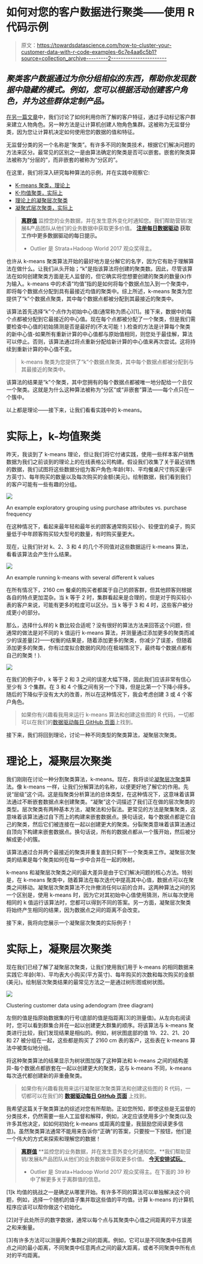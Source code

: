 # 如何对您的客户数据进行聚类——使用 R 代码示例

> 原文：<https://towardsdatascience.com/how-to-cluster-your-customer-data-with-r-code-examples-6c7e4aa6c5b1?source=collection_archive---------2----------------------->

## ***聚类客户数据通过为你分组相似的东西，帮助你发现数据中隐藏的模式。例如，您可以根据活动创建客户角色，并为这些群体定制产品。***

[在另一篇文章](http://outlier.ai/2017/01/30/customer-personas/)中，我们讨论了如何利用你所了解的客户特征，通过手动标记客户群来建立人物角色。另一种方法是让计算机创建人物角色集群。这被称为无监督分类，因为您让计算机决定如何使用您的数据的值和特征。

无监督分类的另一个名称是“聚类”。有许多不同的聚类技术，根据它们解决问题的方法来区分。最常见的区别之一是由算法确定的聚类是否可以嵌套。嵌套的聚类算法被称为“分层的”，而非嵌套的被称为“分区的”。

在这里，我们将深入研究每种算法的示例，并在实践中观察它:

*   [K-means 聚类，理论上](http://outlier.ai/2017/02/07/clustering-k-means-clustering-in-theory)
*   [K-均值聚类，实际上](http://outlier.ai/2017/02/08/clustering-k-means-clustering-in-practice)
*   [理论上的凝聚层次聚类](http://outlier.ai/2017/02/09/clustering-agglomerative-hierarchical-clustering-in-theory)
*   [凝聚式层次聚类，实际上](http://outlier.ai/2017/02/10/clustering-agglomerative-hierarchical-clustering-in-practice)

> [**离群值**](http://outlier.ai/about-outlier/) 监控您的业务数据，并在发生意外变化时通知您。我们帮助营销/发展&产品团队从他们的业务数据中获取更多价值。 [**注册每日数据驱动**](http://outlier.ai/datadrivendaily/) **获取工作中更多数据驱动的每日提示。**
> 
> - Outlier 是 Strata+Hadoop World 2017 观众奖得主。

也许从 k-means 聚类算法开始的最好地方是分解它的名字，因为它有助于理解算法在做什么。让我们从头开始；“k”是指该算法将创建的聚类数。因此，尽管该算法在如何创建聚类方面是无人监督的，但它确实将您想要创建的聚类的数量(k)作为输入。k-means 中的术语“均值”指的是如何将每个数据点加入到一个聚类中，即将每个数据点分配到具有最接近均值的聚类中。综上所述，k-means 聚类为您提供了“k”个数据点聚类，其中每个数据点都被分配到其最接近的聚类中。

该算法首先选择“k”个点作为初始中心值(通常称为质心)[1]。接下来，数据中的每个点都被分配到它最接近的中心值。现在每个点都被分配了一个聚类，但是我们需要检查中心值的初始猜测是否是最好的(不太可能！).检查的方法是计算每个聚类的新中心值-如果所有重新计算的中心值都与原始值相同，则您处于最佳解，算法可以停止。否则，该算法通过将点重新分配给新计算的中心值来再次尝试。这将持续到重新计算的中心值不变。

> k-means 聚类为您提供了“k”个数据点聚类，其中每个数据点都被分配到与其最接近的聚类中。

该算法的结果是“k”个聚类，其中您拥有的每个数据点都被唯一地分配给一个且仅一个聚类。这就是为什么这种算法被称为“分区”或“非嵌套”算法——每个点只在一个簇中。

以上都是理论——接下来，让我们看看实践中的 k-means。

# 实际上，k-均值聚类

昨天，我谈到了 k-means 理论，但让我们将它付诸实践，使用一些样本客户销售数据为我们之前谈到的理论上的在线表格公司构建。假设我们收集了关于最近销售的数据，我们试图将这些数据分组为客户角色:年龄(年)、平均餐桌尺寸购买量(平方英寸)、每年购买的数量以及每次购买的金额(美元)。绘制数据，我们看到我们的客户可能有一些有趣的分组。

![](img/34a1db4e8bb4d7b3532db4807988a8a2.png)

An example exploratory grouping using purchase attributes vs. purchase frequency

在这种情况下，看起来最年轻和最年长的顾客通常购买较小、较便宜的桌子，购买量低于中年顾客购买较大型号的数量，有时购买量更大。

现在，让我们针对 k、2、3 和 4 的几个不同值对这些数据运行 k-means 算法，看看该算法会产生什么结果。

![](img/1c8eb855546997f703ba3c566181dc09.png)

An example running k-means with several different k values

在所有情况下，2160 cm 餐桌的购买者都属于自己的顾客群，但其他顾客则根据各自的特点更加混杂。当 k 等于 2 时，集群看起来是合理的，但是对于购买较小表的客户来说，可能有更多的粒度可以区分。当 k 等于 3 和 4 时，这些客户被分成更小的部分。

那么，选择什么样的 k 数比较合适呢？没有很好的算法方法来回答这个问题，但通常的做法是对不同的 k 值运行 k-means 算法，并测量通过添加更多的聚类而减少的误差量[2]——权衡的结果是，随着添加更多的聚类，你减少了误差，但随着添加更多的聚类，你有过度拟合数据的风险(在极端情况下，最终每个数据点都有自己的聚类！).

![](img/8e45ebec50544db2e1f5c094945f2d19.png)

在我们的例子中，k 等于 2 和 3 之间的误差大幅下降，因此我们应该非常有信心至少有 3 个集群。在 3 和 4 个簇之间有另一个下降，但是比第一个下降小得多。随后的下降似乎没有太大的改善，所以在这种情况下，我会考虑创建 3 或 4 个客户角色。

> 如果你有兴趣看我用来运行 k-means 算法和创建这些图的 R 代码，一切都可以在我们的[数据驱动每日 GitHub 页面](https://github.com/OutlierAI/datadrivendaily/tree/master/Clustering)上找到。

接下来，我们将回到理论，讨论一种不同类型的聚类算法，凝聚层次聚类。

# 理论上，凝聚层次聚类

我们刚刚在讨论一种分割聚类算法，k-means。现在，我将谈论[凝聚层次聚类](https://en.wikipedia.org/wiki/Hierarchical_clustering)算法。像 k-means 一样，让我们分解算法的名称，以便更好地了解它的作用。先说“层级”这个词。这是指聚类分析算法的总体类型，在这种情况下，这意味着该算法通过不断嵌套数据点来创建聚类。“凝聚”这个词描述了我们正在做的层次聚类的类型。层次聚类有两种基本方法，凝聚法和分裂法。更常见的方法是聚集聚类，这意味着该算法通过自下而上的构建来嵌套数据点。换句话说，每个数据点都是它自己的聚类，然后它们被连接在一起以创建更大的聚类。分裂聚类意味着该算法通过自顶向下构建来嵌套数据点。换句话说，所有的数据点都从一个簇开始，然后被分解成更小的簇。

该算法通过合并两个最接近的聚类并重复直到只剩下一个聚类来工作。凝聚层次聚类的结果是每个聚类如何在每一步中合并在一起的映射。

k-means 和凝聚层次聚类之间的最大差异是由于它们解决问题的核心方法。特别是，在 k-means 聚类中，随着算法在每次迭代中提高其中心值，数据点可以在聚类之间移动。凝聚层次聚类算法不允许撤消任何以前的合并。这两种算法之间的另一个区别是，使用 k-means 时，因为它对其初始中心值使用猜测，所以每次使用相同的 k 值运行该算法时，您都可以得到不同的答案。另一方面，凝聚层次聚类将始终产生相同的结果，因为数据点之间的距离不会改变。

接下来，我将向您展示一个凝聚层次聚类的实际例子！

# 实际上，凝聚层次聚类

现在我们已经了解了凝聚层次聚类，让我们使用我们用于 k-means 的相同数据来实践它:年龄(年)、平均表大小购买(平方英寸)、每年购买的次数和每次购买的金额(美元)。绘制层次聚类结果的最常见方法之一是通过树形图或树状图。

![](img/25a7bcdd8a12829f8ae50bb3d63a1bea.png)

Clustering customer data using adendogram (tree diagram)

左侧的值是指原始数据集的行号(底部的值是指距离[3]的测量值)。从左向右阅读时，您可以看到群集合并在一起以创建更大群集的顺序。将该算法与 k-means 聚类进行比较，我们发现结果是相似的。例如，树状图底部的值 19、22、21、20 和 27 被分组在一起，这些都是购买了 2160 cm 表的客户，这些表在 k-means 算法中被类似地分组。

将这种聚类算法的结果显示为树状图加强了这种算法和 k-means 之间的结构差异-每个数据点都嵌套在一起以创建更大的聚类，这与 k-means 不同，k-means 每次迭代都创建新的非重叠聚类。

> 如果你有兴趣看我用来运行凝聚层次聚类算法和创建这些图的 R 代码，一切都可以在我们的 [**数据驱动每日 GitHub 页面**](https://github.com/OutlierAI/datadrivendaily/tree/master/Clustering) 上找到。

我希望这篇关于聚类算法的综述对您有所帮助。正如您所知，即使这些是无监督的分类技术，仍然需要一些人工监督和解释，例如，决定应该使用多少个聚类(以及许多其他决定，如如何初始化 k-means 或距离的度量，我鼓励您阅读更多信息)。虽然聚类算法通常不能用来告诉你“正确”的答案，只要按一下按钮，他们是一个伟大的方式来探索和理解您的数据！

> [**离群值**](http://outlier.ai/about-outlier/) **监控您的业务数据，并在发生意外变化时通知您。**我们帮助营销/发展&产品团队从他们的业务数据中获取更多价值。 [**今天安排试玩。**](http://outlier.ai/)
> 
> - Outlier 是 Strata+Hadoop World 2017 观众奖得主。在下面的 39 秒中了解更多关于离群值的信息。

[1]k 均值的挑战之一是确定从哪里开始。有许多不同的算法可以单独解决这个问题，例如，选择一个随机的值子集并取这些值的平均值。计算 k-means 的计算机程序应该可以帮你做这个初始化。

[2]对于此处所示的数字数据，通常以每个点与其聚类中心值之间距离的平方误差之和来衡量。

[3]有许多方法可以测量两个集群之间的距离。例如，它可以是不同聚类中任意两点之间的最小距离，不同聚类中任意两点之间的最大距离，或者不同聚类中所有点对的平均距离。